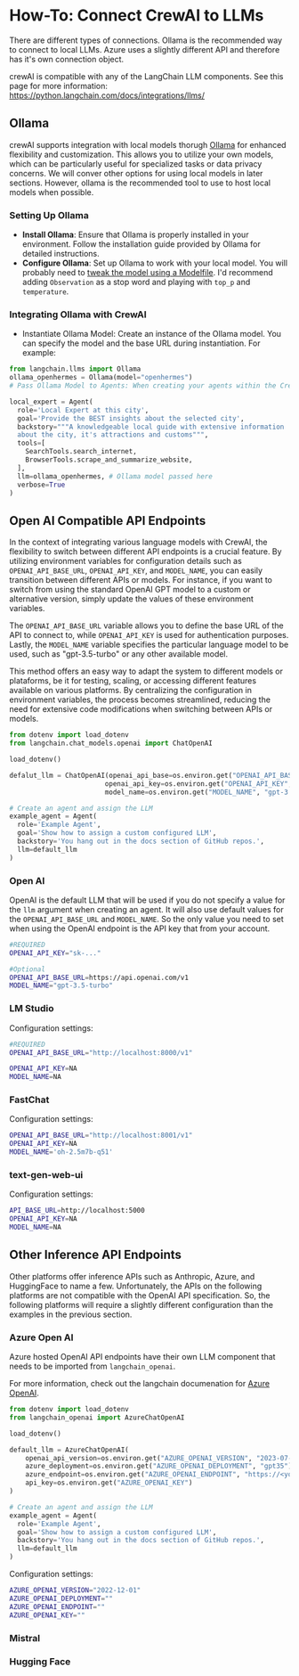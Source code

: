 # How-To: Connect CrewAI to LLMs

There are different types of connections.
Ollama is the recommended way to connect to local LLMs.
Azure uses a slightly different API and therefore has it's own connection object.

crewAI is compatible with any of the LangChain LLM components. See this page for more information: https://python.langchain.com/docs/integrations/llms/

## Ollama

crewAI supports integration with local models thorugh [Ollama](https://ollama.ai/) for enhanced flexibility and customization. This allows you to utilize your own models, which can be particularly useful for specialized tasks or data privacy concerns. We will conver other options for using local models in later sections. However, ollama is the recommended tool to use to host local models when possible.

### Setting Up Ollama

- **Install Ollama**: Ensure that Ollama is properly installed in your environment. Follow the installation guide provided by Ollama for detailed instructions.
- **Configure Ollama**: Set up Ollama to work with your local model. You will probably need to [tweak the model using a Modelfile](https://github.com/jmorganca/ollama/blob/main/docs/modelfile.md). I'd recommend adding `Observation` as a stop word and playing with `top_p` and `temperature`.

### Integrating Ollama with CrewAI
- Instantiate Ollama Model: Create an instance of the Ollama model. You can specify the model and the base URL during instantiation. For example:

```python
from langchain.llms import Ollama
ollama_openhermes = Ollama(model="openhermes")
# Pass Ollama Model to Agents: When creating your agents within the CrewAI framework, you can pass the Ollama model as an argument to the Agent constructor. For instance:

local_expert = Agent(
  role='Local Expert at this city',
  goal='Provide the BEST insights about the selected city',
  backstory="""A knowledgeable local guide with extensive information
  about the city, it's attractions and customs""",
  tools=[
    SearchTools.search_internet,
    BrowserTools.scrape_and_summarize_website,
  ],
  llm=ollama_openhermes, # Ollama model passed here
  verbose=True
)
```

## Open AI Compatible API Endpoints

In the context of integrating various language models with CrewAI, the flexibility to switch between different API endpoints is a crucial feature. By utilizing environment variables for configuration details such as `OPENAI_API_BASE_URL`, `OPENAI_API_KEY`, and `MODEL_NAME`, you can easily transition between different APIs or models. For instance, if you want to switch from using the standard OpenAI GPT model to a custom or alternative version, simply update the values of these environment variables. 

The `OPENAI_API_BASE_URL` variable allows you to define the base URL of the API to connect to, while `OPENAI_API_KEY` is used for authentication purposes. Lastly, the `MODEL_NAME` variable specifies the particular language model to be used, such as "gpt-3.5-turbo" or any other available model. 

This method offers an easy way to adapt the system to different models or plataforms, be it for testing, scaling, or accessing different features available on various platforms. By centralizing the configuration in environment variables, the process becomes streamlined, reducing the need for extensive code modifications when switching between APIs or models.


```python
from dotenv import load_dotenv
from langchain.chat_models.openai import ChatOpenAI

load_dotenv()

defalut_llm = ChatOpenAI(openai_api_base=os.environ.get("OPENAI_API_BASE_URL", "https://api.openai.com/v1"),
                        openai_api_key=os.environ.get("OPENAI_API_KEY", "NA"),
                        model_name=os.environ.get("MODEL_NAME", "gpt-3.5-turbo"))

# Create an agent and assign the LLM
example_agent = Agent(
  role='Example Agent',
  goal='Show how to assign a custom configured LLM',
  backstory='You hang out in the docs section of GitHub repos.',
  llm=default_llm
)

```


### Open AI

OpenAI is the default LLM that will be used if you do not specify a value for the `llm` argument when creating an agent. It will also use default values for the `OPENAI_API_BASE_URL` and `MODEL_NAME`. So the only value you need to set when using the OpenAI endpoint is the API key that from your account.

```sh
#REQUIRED
OPENAI_API_KEY="sk-..."

#Optional
OPENAI_API_BASE_URL=https://api.openai.com/v1
MODEL_NAME="gpt-3.5-turbo"
```

### LM Studio

Configuration settings:
```sh
#REQUIRED
OPENAI_API_BASE_URL="http://localhost:8000/v1"

OPENAI_API_KEY=NA
MODEL_NAME=NA
```

### FastChat

Configuration settings:
```sh
OPENAI_API_BASE_URL="http://localhost:8001/v1"
OPENAI_API_KEY=NA
MODEL_NAME='oh-2.5m7b-q51'
```

### text-gen-web-ui

Configuration settings:
```sh
API_BASE_URL=http://localhost:5000
OPENAI_API_KEY=NA
MODEL_NAME=NA
```

## Other Inference API Endpoints

Other platforms offer inference APIs such as Anthropic, Azure, and HuggingFace to name a few. Unfortunately, the APIs on the following platforms are not compatible with the OpenAI API specification. So, the following platforms will require a slightly different configuration than the examples in the previous section.

### Azure Open AI

Azure hosted OpenAI API endpoints have their own LLM component that needs to be imported from `langchain_openai`.

For more information, check out the langchain documenation for [Azure OpenAI](https://python.langchain.com/docs/integrations/llms/azure_openai).

```python
from dotenv import load_dotenv
from langchain_openai import AzureChatOpenAI

load_dotenv()

default_llm = AzureChatOpenAI(
    openai_api_version=os.environ.get("AZURE_OPENAI_VERSION", "2023-07-01-preview"),
    azure_deployment=os.environ.get("AZURE_OPENAI_DEPLOYMENT", "gpt35"),
    azure_endpoint=os.environ.get("AZURE_OPENAI_ENDPOINT", "https://<your-endpoint>.openai.azure.com/"),
    api_key=os.environ.get("AZURE_OPENAI_KEY")
)

# Create an agent and assign the LLM
example_agent = Agent(
  role='Example Agent',
  goal='Show how to assign a custom configured LLM',
  backstory='You hang out in the docs section of GitHub repos.',
  llm=default_llm
)

```


Configuration settings:
```sh
AZURE_OPENAI_VERSION="2022-12-01"
AZURE_OPENAI_DEPLOYMENT=""
AZURE_OPENAI_ENDPOINT=""
AZURE_OPENAI_KEY=""
```

### Mistral


### Hugging Face


